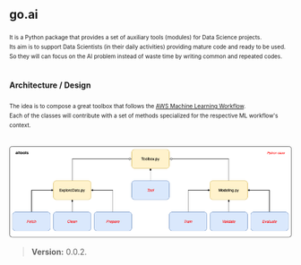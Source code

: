 ## go.ai

<font size="1">
It is a Python package that provides a set of auxiliary tools (modules) for Data Science projects.<br>
Its aim is to support Data Scientists (in their daily activities) providing mature code and ready to be used.<br>
So they will can focus on the AI problem instead of waste time by writing common and repeated codes. <br><br>
</font>

#### Architecture / Design
<font size="1">
The idea is to compose a great toolbox that follows the <a href="https://docs.aws.amazon.com/sagemaker/latest/dg/how-it-works-mlconcepts.html">AWS Machine Learning Workflow</a>.<br>
Each of the classes will contribute with a set of methods specialized for the respective ML workflow's context.<br>
</font>
<br>

![Alt text](doc/images/aitools.png?raw=true "Title")

> **Version:** 0.0.2.
